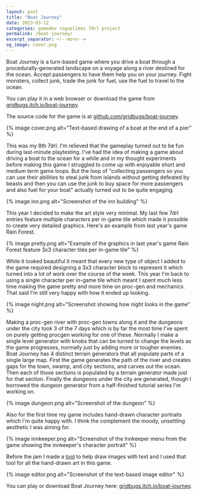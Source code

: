 ```yaml
---
layout: post
title: "Boat Journey"
date: 2023-03-12
categories: gamedev roguelikes 7drl project
permalink: /boat-journey/
excerpt_separator: <!--more-->
og_image: cover.png
---
```


Boat Journey is a turn-based game where you drive a boat through a
procedurally-generated landscape on a voyage along a river destined for the
ocean. Accept passengers to have them help you on your journey. Fight monsters,
collect junk, trade the junk for fuel, use the fuel to travel to the ocean.

You can play it in a web browser or download the game from [gridbugs.itch.io/boat-journey](https://gridbugs.itch.io/boat-journey).

The source code for the game is at
[github.com/gridbugs/boat-journey](https://github.com/gridbugs/boat-journey).

{% image cover.png alt="Text-based drawing of a boat at the end of a pier" %}

<!--more-->

This was my 8th 7drl. I'm relieved that the gameplay turned out to be fun
during last-minute playtesting. I've had the idea of making a game about
driving a boat to the ocean for a while and in my thought experiments before
making this game I struggled to come up with enjoyable short and medium term
game loops. But the loop of "collecting passengers so you can use their
abilities to steal junk from islands without getting defeated by beasts and then
you can use the junk to buy space for more passengers and also fuel for your
boat" actually turned out to be quite engaging.

{% image inn.png alt="Screenshot of the inn building" %}

This year I decided to make the art style very minimal. My last few 7drl entries
feature multiple characters per in-game tile which made it possible to create
very detailed graphics. Here's an example from last year's game Rain Forest.

{% image pretty.png alt="Example of the graphics in last year's game Rain Forest
feature 3x3 character tiles per in-game tile" %}

While it looked beautiful it meant that every new type of object I added to the
game required designing a 3x3 character block to represent it which turned into a
lot of work over the course of the week. This year I'm back to using a single
character per in-game tile which meant I spent much less time making the game
pretty and more time on proc-gen and mechanics. That said I'm still very happy
with how it ended up looking.

{% image night.png alt="Screenshot showing how night looks in the game" %}

Making a proc-gen river with proc-gen towns along it and the dungeons under the
city took 3 of the 7 days which is by far the most time I've spent on purely
getting procgen working for one of these. Normally I make a single level
generator with knobs that can be turned to change the levels as the game
progresses, normally just by adding more or tougher enemies. Boat Journey has 4
distinct terrain generators that all populate parts of a single large map. First
the game generates the path of the river and creates gaps for the town, swamp,
and city sections, and carves out the ocean. Then each of those sections is
populated by a terrain generator made just for that section. Finally the
dungeons under the city are generated, though I borrowed the dungeon generator
from a half-finished tutorial series I'm working on.

{% image dungeon.png alt="Screenshot of the dungeon" %}

Also for the first time my game includes hand-drawn character portraits which
I'm quite happy with. I think the complement the moody, unsettling aesthetic I
was aiming for.

{% image innkeeper.png alt="Screenshot of the Innkeeper menu from the game showing the innkeeper's character portrait" %}

Before the jam I made a [tool](https://github.com/gridbugs/text-paint) to help draw images with text and I
used that tool for all the hand-drawn art in this game.

{% image editor.png alt="Screenshot of the text-based image editor" %}

You can play or download Boat Journey here: [gridbugs.itch.io/boat-journey](https://gridbugs.itch.io/boat-journey).
